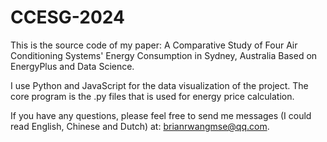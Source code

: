 # CCESG-2024
This is the source code of my paper: A Comparative Study of Four Air Conditioning Systems' Energy Consumption in Sydney, Australia Based on EnergyPlus and Data Science.

I use Python and JavaScript for the data visualization of the project. The core program is the .py files that is used for energy price calculation.

If you have any questions, please feel free to send me messages (I could read English, Chinese and Dutch) at: brianrwangmse@qq.com. 
